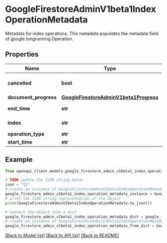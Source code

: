 # GoogleFirestoreAdminV1beta1IndexOperationMetadata

Metadata for index operations. This metadata populates the metadata field of google.longrunning.Operation.

## Properties

Name | Type | Description | Notes
------------ | ------------- | ------------- | -------------
**cancelled** | **bool** | True if the [google.longrunning.Operation] was cancelled. If the cancellation is in progress, cancelled will be true but google.longrunning.Operation.done will be false. | [optional] 
**document_progress** | [**GoogleFirestoreAdminV1beta1Progress**](GoogleFirestoreAdminV1beta1Progress.md) |  | [optional] 
**end_time** | **str** | The time the operation ended, either successfully or otherwise. Unset if the operation is still active. | [optional] 
**index** | **str** | The index resource that this operation is acting on. For example: &#x60;projects/{project_id}/databases/{database_id}/indexes/{index_id}&#x60; | [optional] 
**operation_type** | **str** | The type of index operation. | [optional] 
**start_time** | **str** | The time that work began on the operation. | [optional] 

## Example

```python
from openapi_client.models.google_firestore_admin_v1beta1_index_operation_metadata import GoogleFirestoreAdminV1beta1IndexOperationMetadata

# TODO update the JSON string below
json = "{}"
# create an instance of GoogleFirestoreAdminV1beta1IndexOperationMetadata from a JSON string
google_firestore_admin_v1beta1_index_operation_metadata_instance = GoogleFirestoreAdminV1beta1IndexOperationMetadata.from_json(json)
# print the JSON string representation of the object
print(GoogleFirestoreAdminV1beta1IndexOperationMetadata.to_json())

# convert the object into a dict
google_firestore_admin_v1beta1_index_operation_metadata_dict = google_firestore_admin_v1beta1_index_operation_metadata_instance.to_dict()
# create an instance of GoogleFirestoreAdminV1beta1IndexOperationMetadata from a dict
google_firestore_admin_v1beta1_index_operation_metadata_from_dict = GoogleFirestoreAdminV1beta1IndexOperationMetadata.from_dict(google_firestore_admin_v1beta1_index_operation_metadata_dict)
```
[[Back to Model list]](../README.md#documentation-for-models) [[Back to API list]](../README.md#documentation-for-api-endpoints) [[Back to README]](../README.md)


